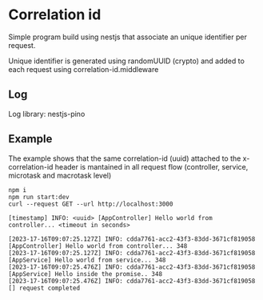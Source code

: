 # Correlation id

Simple program build using nestjs that associate an unique identifier per request.

Unique identifier is generated using randomUUID (crypto) and added to each request using correlation-id.middleware

## Log

Log library: nestjs-pino

## Example

The example shows that the same correlation-id (uuid) attached to the x-correlation-id header is mantained in all request flow (controller, service, microtask and macrotask level)

```
npm i
npm run start:dev
curl --request GET --url http://localhost:3000

[timestamp] INFO: <uuid> [AppController] Hello world from controller... <timeout in seconds>

[2023-17-16T09:07:25.127Z] INFO: cdda7761-acc2-43f3-83dd-3671cf819058 [AppController] Hello world from controller... 348
[2023-17-16T09:07:25.127Z] INFO: cdda7761-acc2-43f3-83dd-3671cf819058 [AppService] Hello world from service... 348
[2023-17-16T09:07:25.476Z] INFO: cdda7761-acc2-43f3-83dd-3671cf819058 [AppService] Hello inside the promise.. 348
[2023-17-16T09:07:25.476Z] INFO: cdda7761-acc2-43f3-83dd-3671cf819058 [] request completed
```
